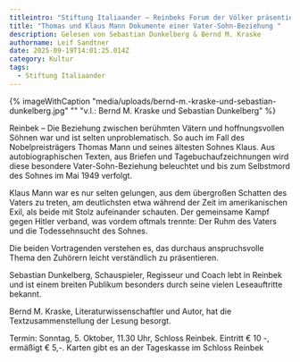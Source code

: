 ```yaml
---
titleintro: "Stiftung Italiaander – Reinbeks Forum der Völker präsentiert:"
title: "Thomas und Klaus Mann Dokumente einer Vater-Sohn-Beziehung "
description: Gelesen von Sebastian Dunkelberg & Bernd M. Kraske
authorname: Leif Sandtner
date: 2025-09-19T14:01:25.014Z
category: Kultur
tags:
  - Stiftung Italiaander
---
```

{% imageWithCaption "media/uploads/bernd-m.-kraske-und-sebastian-dunkelberg.jpg" "" "v.l.: Bernd M. Kraske und Sebastian Dunkelberg" %}



Reinbek – Die Beziehung zwischen berühmten Vätern und hoffnungsvollen Söhnen war und ist selten unproblematisch. So auch im Fall des Nobelpreisträgers Thomas Mann und seines ältesten Sohnes Klaus. Aus autobiographischen Texten, aus Briefen und Tagebuchaufzeichnungen wird diese besondere Vater-Sohn-Beziehung beleuchtet und bis zum Selbstmord des Sohnes im Mai 1949 verfolgt.

Klaus Mann war es nur selten gelungen, aus dem übergroßen Schatten des Vaters zu treten, am deutlichsten etwa während der Zeit im amerikanischen Exil, als beide mit Stolz aufeinander schauten. Der gemeinsame Kampf gegen Hitler verband, was vordem oftmals trennte: Der Ruhm des Vaters und die Todessehnsucht des Sohnes.

Die beiden Vortragenden verstehen es, das durchaus anspruchsvolle Thema den Zuhörern leicht verständlich zu präsentieren.

Sebastian Dunkelberg, Schauspieler, Regisseur und Coach lebt in Reinbek und ist einem breiten Publikum besonders durch seine vielen Leseauftritte bekannt.

Bernd M. Kraske, Literaturwissenschaftler und Autor, hat die Textzusammenstellung der Lesung besorgt.

Termin: Sonntag, 5. Oktober, 11.30 Uhr, Schloss Reinbek. Eintritt € 10 -, ermäßigt € 5,-. Karten gibt es an der Tageskasse im Schloss Reinbek